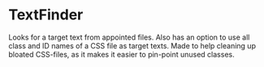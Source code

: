 # TextFinder
Looks for a target text from appointed files. Also has an option to use all class and ID names of a CSS file as target texts.  Made to help cleaning up bloated CSS-files, as it makes it easier to pin-point unused classes.
